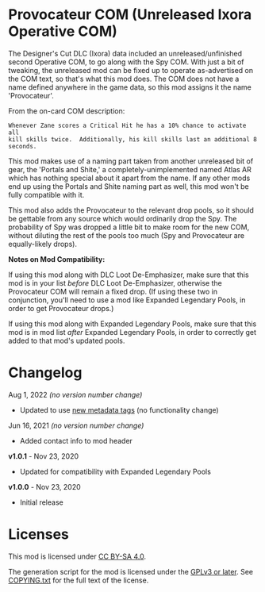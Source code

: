 Provocateur COM (Unreleased Ixora Operative COM)
================================================

The Designer's Cut DLC (Ixora) data included an unreleased/unfinished
second Operative COM, to go along with the Spy COM.  With just a bit of
tweaking, the unreleased mod can be fixed up to operate as-advertised
on the COM text, so that's what this mod does.  The COM does not have a
name defined anywhere in the game data, so this mod assigns it the name
'Provocateur'.

From the on-card COM description:

    Whenever Zane scores a Critical Hit he has a 10% chance to activate all
    kill skills twice.  Additionally, his kill skills last an additional 8
    seconds.

This mod makes use of a naming part taken from another unreleased bit of
gear, the 'Portals and Shite,' a completely-unimplemented named Atlas
AR which has nothing special about it apart from the name.  If any other
mods end up using the Portals and Shite naming part as well, this mod
won't be fully compatible with it.

This mod also adds the Provocateur to the relevant drop pools, so it
should be gettable from any source which would ordinarily drop the Spy.
The probability of Spy was dropped a little bit to make room for the
new COM, without diluting the rest of the pools too much (Spy and
Provocateur are equally-likely drops).

**Notes on Mod Compatibility:**

If using this mod along with DLC Loot De-Emphasizer, make sure that this
mod is in your list *before* DLC Loot De-Emphasizer, otherwise the
Provocateur COM will remain a fixed drop.  (If using these two in
conjunction, you'll need to use a mod like Expanded Legendary Pools, in
order to get Provocateur drops.)

If using this mod along with Expanded Legendary Pools, make sure that this
mod is in mod list *after* Expanded Legendary Pools, in order to
correctly get added to that mod's updated pools.

Changelog
=========

Aug 1, 2022 *(no version number change)*
 * Updated to use [new metadata tags](https://github.com/apple1417/blcmm-parsing/tree/master/blimp)
   (no functionality change)

Jun 16, 2021 *(no version number change)*
 * Added contact info to mod header

**v1.0.1** - Nov 23, 2020
 * Updated for compatibility with Expanded Legendary Pools

**v1.0.0** - Nov 23, 2020
 * Initial release
 
Licenses
========

This mod is licensed under [CC BY-SA 4.0](https://creativecommons.org/licenses/by-sa/4.0/).

The generation script for the mod is licensed under the
[GPLv3 or later](https://www.gnu.org/licenses/quick-guide-gplv3.html).
See [COPYING.txt](../../COPYING.txt) for the full text of the license.

